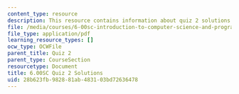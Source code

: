 ```yaml
---
content_type: resource
description: This resource contains information about quiz 2 solutions.
file: /media/courses/6-00sc-introduction-to-computer-science-and-programming-spring-2011/28b623fb982881ab483103bd72636478_MIT6_00SCS11_q2_soln.pdf
file_type: application/pdf
learning_resource_types: []
ocw_type: OCWFile
parent_title: Quiz 2
parent_type: CourseSection
resourcetype: Document
title: 6.00SC Quiz 2 Solutions
uid: 28b623fb-9828-81ab-4831-03bd72636478
---
```


